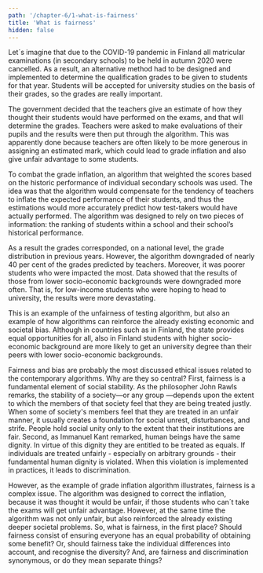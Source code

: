 ```yaml
---
path: '/chapter-6/1-what-is-fairness'
title: 'What is fairness'
hidden: false
---
```


Let´s imagine that due to the COVID-19 pandemic in Finland all matricular examinations (in secondary schools) to be held in autumn 2020 were cancelled. As a result, an alternative method had to be designed and implemented to determine the qualification grades to be given to students for that year. Students will be accepted for university studies on the basis of their grades, so the grades are really important.

The government decided that the teachers give an estimate of how they thought their students would have performed on the exams, and that will determine the grades. Teachers were asked to make evaluations of their pupils and the results were then put through the algorithm. This was apparently done because teachers are often likely to be more generous in assigning an estimated mark, which could lead to grade inflation and also give unfair advantage to some students.

To combat the grade inflation, an algorithm that weighted the scores based on the historic performance of individual secondary schools was used.  The idea was that the algorithm would compensate for the tendency of teachers to inflate the expected performance of their students, and thus the estimations would more accurately predict how test-takers would have actually performed. The  algorithm was designed to rely on two pieces of information: the ranking of students within a school and their school’s historical performance.

As a result the grades corresponded, on a national level, the grade distribution in previous years. However, the algorithm downgraded of nearly 40 per cent of the grades predicted by teachers. Moreover, it was poorer students who were impacted the most. Data showed that the results of those from lower socio-economic backgrounds were downgraded more often. That is, for low-income students who were hoping to head to university, the results were more devastating.

This is an example of the unfairness of testing algorithm, but also an example of how algorithms can reinforce the already existing economic and societal bias. Although in countries such as in Finland, the state provides equal opportunities for all, also in Finland students with higher socio-economic background are more likely to get an university degree than their peers with lower socio-economic backgrounds.

Fairness and bias are probably the most discussed ethical issues related to the contemporary algorithms. Why are they so central? First, fairness is a fundamental element of social stability. As the philosopher John Rawls remarks, the stability of a society—or any group —depends upon the extent to which the members of that society feel that they are being treated justly. When some of society's members feel that they are treated in an unfair manner, it usually creates a foundation for social unrest, disturbances, and strife. People hold social unity only to the extent that their institutions are fair. Second, as Immanuel Kant remarked, human beings have the same dignity. In virtue of this dignity they are entitled to be treated as equals. If individuals are treated unfairly - especially on arbitrary grounds - their fundamental human dignity is violated. When this violation is implemented in practices, it leads to discrimination.

However, as the example of grade inflation algorithm illustrates, fairness is a complex issue. The algorithm was designed to correct the inflation, because it was thought it would be unfair, if those students who can´t take the exams will get unfair advantage. However, at the same time the algorithm was not only unfair, but also reinforced the already existing deeper societal problems.  So, what is fairness, in the first place? Should fairness consist of ensuring everyone has an equal probability of obtaining some benefit? Or, should fairness take the individual differences into account, and recognise the diversity? And, are fairness and discrimination synonymous, or do they mean separate things?
